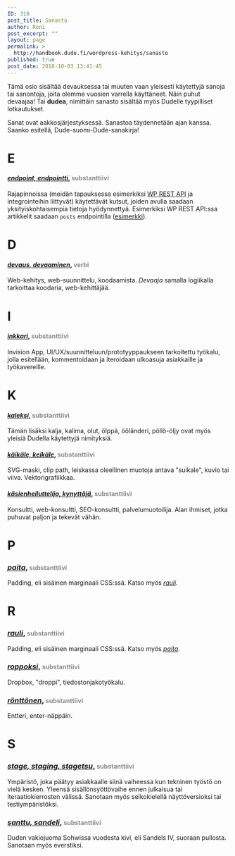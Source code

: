 ```yaml
---
ID: 310
post_title: Sanasto
author: Roni
post_excerpt: ""
layout: page
permalink: >
  http://handbook.dude.fi/wordpress-kehitys/sanasto
published: true
post_date: 2018-10-03 13:41:45
---
```

Tämä osio sisältää devauksessa tai muuten vaan yleisesti käytettyjä sanoja tai sanontoja, joita olemme vuosien varrella käyttäneet. Näin puhut devaajaa! Tai <b>dudea</b>, nimittäin sanasto sisältää myös Dudelle tyypilliset lotkautukset.

Sanat ovat aakkosjärjestyksessä. Sanastoa täydennetään ajan kanssa. Saanko esitellä, Dude-suomi-Dude-sanakirja!

<h1 id="#e">E</h1>

<h4><i><a href="#endpoint" id="endpoint" class="text-anchor">endpoint, endpointti</a></i>, <span style="font-size: 14px;opacity: .5">substanttiivi</span></h4>

Rajapinnoissa (meidän tapauksessa esimerkiksi <a href="https://developer.wordpress.org/rest-api/">WP REST API</a> ja integrointeihin liittyvät) käytettävät kutsut, joiden avulla saadaan yksityiskohtaisempia tietoja hyödynnettyä. Esimerkiksi WP REST API:ssa artikkelit saadaan <code>posts</code> endpointilla (<a href="https://developer.wordpress.org/rest-api/reference/posts/#example-request">esimerkki</a>).

<h1 id="#d">D</h1>

<h4><i><a href="#devaus" id="devaus" class="text-anchor">devaus, devaaminen</a></i>, <span style="font-size: 14px;opacity: .5">verbi</span></h4>

Web-kehitys, web-suunnittelu, koodaamista. <i>Devaaja</i> samalla logiikalla tarkoittaa koodaria, web-kehittäjää.

<h1 id="#i">I</h1>

<h4><i><a href="#inkkari" id="inkkari" class="text-anchor">inkkari</a></i>, <span style="font-size: 14px;opacity: .5">substanttiivi</span></h4>

Invision App, UI/UX/suunnitteluun/prototyyppaukseen tarkoitettu työkalu, jolla esitellään, kommentoidaan ja iteroidaan ulkoasuja asiakkaille ja työkavereille.

<h1 id="#k">K</h1>

<h4><i><a href="#kaleksi" id="kaleksi" class="text-anchor">kaleksi</a></i>, <span style="font-size: 14px;opacity: .5">substanttiivi</span></h4>

Tämän lisäksi kalja, kalima, olut, ölppä, ööländeri, pöllö-öljy ovat myös yleisiä Dudella käytettyjä nimityksiä.

<h4><i><a href="#käikäle" id="käikäle" class="text-anchor">käikäle, keikäle</a></i>, <span style="font-size: 14px;opacity: .5">substanttiivi</span></h4>

SVG-maski, clip path, leiskassa oleellinen muotoja antava "suikale", kuvio tai viiva. Vektorigrafiikkaa.

<h4><i><a href="#käsienheiluttelija" id="käsienheiluttelija" class="text-anchor">käsienheiluttelija, kynyttäjä</a></i>, <span style="font-size: 14px;opacity: .5">substanttiivi</span></h4>

Konsultti, web-konsultti, SEO-konsultti, palvelumuotoilija. Alan ihmiset, jotka puhuvat paljon ja tekevät vähän.

<h1 id="#p">P</h1>

<h3><i><a href="#paita" id="paita" class="text-anchor">paita</a></i>, <span style="font-size: 14px;opacity: .5">substanttiivi</span></h4>

Padding, eli sisäinen marginaali CSS:ssä. Katso myös <a href="#rauli"><i>rauli</i></a>.

<h1 id="#r">R</h1>

<h3><i><a href="#rauli" id="rauli" class="text-anchor">rauli</a></i>, <span style="font-size: 14px;opacity: .5">substanttiivi</span></h4>

Padding, eli sisäinen marginaali CSS:ssä. Katso myös <a href="#paita"><i>paita</i></a>.

<h3><i><a href="#roppoksi" id="roppoksi" class="text-anchor">roppoksi</a></i>, <span style="font-size: 14px;opacity: .5">substanttiivi</span></h4>

Dropbox, "droppi", tiedostonjakotyökalu.

<h3><i><a href="#rönttönen" id="rönttönen" class="text-anchor">rönttönen</a></i>, <span style="font-size: 14px;opacity: .5">substanttiivi</span></h4>

Entteri, enter-näppäin.

<h1 id="#s">S</h1>

<h3><i><a href="#stage" id="stage" class="text-anchor">stage, staging, stagetsu</a></i>, <span style="font-size: 14px;opacity: .5">substanttiivi</span></h4>

Ympäristö, joka päätyy asiakkaalle siinä vaiheessa kun tekninen työstö on vielä kesken. Yleensä sisällönsyöttövaihe ennen julkaisua tai iteraatiokierrosten välissä. Sanotaan myös selkokielellä näyttöversioksi tai testiympäristöksi.

<h3><i><a href="#santtu" id="santtu" class="text-anchor">santtu, sandeli</a></i>, <span style="font-size: 14px;opacity: .5">substanttiivi</span></h4>

Duden vakiojuoma Sohwissa vuodesta kivi, eli Sandels IV, suoraan pullosta. Sanotaan myös everstiksi.